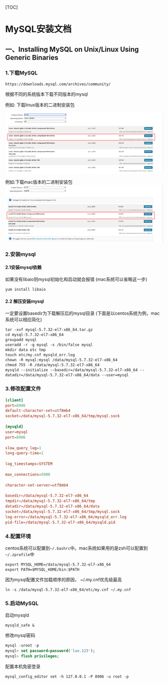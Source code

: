 [TOC]



# MySQL安装文档



## 一、Installing MySQL on Unix/Linux Using Generic Binaries



###  1.下载MySQL

```http
https://downloads.mysql.com/archives/community/
```

根据不同的系统版本下载不同版本的mysql

例如: 下载linux版本的二进制安装包

!["下载linux版本的二进制安装包"](../../../Images/operations_database_mysql_1.png "下载linux版本的二进制安装包")



例如:下载mac版本的二进制安装包
!["下载mac版本的二进制安装包"](../../../Images/operations_database_mysql_2.png "下载mac版本的二进制安装包")





### 2.安装mysql

#### 2.1安装mysql依赖

如果没有libaio则mysql初始化和启动就会报错 (mac系统可以省略这一步)

```shell
yum install libaio
```



#### 2.2 解压安装mysql

一定要设置basedir为下载解压后的mysql目录 (下面是以centos系统为例，mac系统可以相应简化)

```shll
tar -xvf mysql-5.7.32-el7-x86_64.tar.gz
cd mysql-5.7.32-el7-x86_64
groupadd mysql
useradd -r -g mysql -s /bin/false mysql
mkdir data etc tmp
touch etc/my.cnf mysqld_err.log
chown -R mysql:mysql /data/mysql-5.7.32-el7-x86_64
chmod 755 -R /data/mysql-5.7.32-el7-x86_64
mysqld --initialize --basedir=/data/mysql-5.7.32-el7-x86_64 --datadir=/data/mysql-5.7.32-el7-x86_64/data --user=mysql
```



### 3.修改配置文件

```conf
[client]
port=8906
default-character-set=utf8mb4
socket=/data/mysql-5.7.32-el7-x86_64/tmp/mysql.sock

[mysqld]
user=mysql
port=8906

slow_query_log=1
long-query-time=1

log_timestamps=SYSTEM

max_connections=5000

character-set-server=utf8mb4

basedir=/data/mysql-5.7.32-el7-x86_64
tmpdir=/data/mysql-5.7.32-el7-x86_64/tmp
datadir=/data/mysql-5.7.32-el7-x86_64/data
socket=/data/mysql-5.7.32-el7-x86_64/tmp/mysql.sock
log-error=/data/mysql-5.7.32-el7-x86_64/mysqld_err.log
pid-file=/data/mysql-5.7.32-el7-x86_64/mysqld.pid
```





### 4.配置环境

centos系统可以配置到`~/.bashrc`中。mac系统如果用的是zsh可以配置到`~/.zprofile`中

```shll
export MYSQL_HOME=/data/mysql-5.7.32-el7-x86_64
export PATH=$MYSQL_HOME/bin:$PATH
```



因为mysql配置文件加载顺序的原因， ~/.my.cnf优先级最高

```shell
ln -s /data/mysql-5.7.32-el7-x86_64/etc/my.cnf ~/.my.cnf
```



### 5.启动MySQL

启动mysqld

```shell
mysqld_safe &
```



修改mysql密码

```sql
mysql -uroot -p
mysql> set password=password('luo.123');
mysql> flush privileges;
```



配置本机免密登录

```shell
mysql_config_editor set -h 127.0.0.1 -P 8906 -u root -p
```




